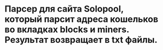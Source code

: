 # Парсер для сайта Solopool, который парсит адреса кошельков во вкладках blocks и miners. Результат возвращает в txt файлы.
